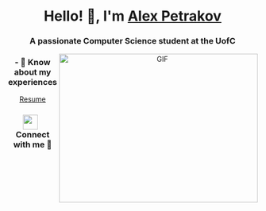 <h1 align="center">Hello! 👋, I'm <a href="https://www.linkedin.com/in/alex-petrakov-192836209/" target="blank">
Alex Petrakov</a></h1>
<h3 align="center">A passionate Computer Science student at the UofC </h3>

<a target="_blank" align="center">
  <img align="right" top="500" height="300" width="400" alt="GIF" src="https://media.giphy.com/media/SWoSkN6DxTszqIKEqv/giphy.gif">
</a>

<div align="center">
	<h3>- 📄 Know about my experiences </h3>
	<a href="[https://github.com/100rabhcsmc/Me.io/blob/master/01SaurabhChavanReactNativeResume.pdf](https://github.com/AlekseyPetrakov)" target="blank">Resume</a>
</div>



<h3 align="center" > <img src="https://media.giphy.com/media/iY8CRBdQXODJSCERIr/giphy.gif" width="30" height="30" style="margin-right: 10px;">Connect with me 🤝 </h3>

<p align="center">


</p>


